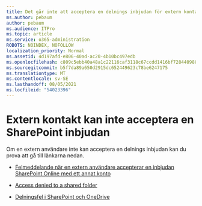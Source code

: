 ```yaml
---
title: Det går inte att acceptera en delnings inbjudan för extern kontakt
ms.author: pebaum
author: pebaum
ms.audience: ITPro
ms.topic: article
ms.service: o365-administration
ROBOTS: NOINDEX, NOFOLLOW
localization_priority: Normal
ms.assetid: 4d197afd-e806-40ad-ac20-4b10bc497edb
ms.openlocfilehash: c809c5ebb40a48a1c22116caf3118c67ccdd1416bf7284409886ed0c96250410
ms.sourcegitcommit: b5f7da89a650d2915dc652449623c78be6247175
ms.translationtype: MT
ms.contentlocale: sv-SE
ms.lasthandoff: 08/05/2021
ms.locfileid: "54023396"
---
```

# <a name="external-contact-is-unable-to-accept-a-sharepoint-invitation"></a>Extern kontakt kan inte acceptera en SharePoint inbjudan

Om en extern användare inte kan acceptera en delnings inbjudan kan du prova att gå till länkarna nedan.

- [Felmeddelande när en extern användare accepterar en inbjudan SharePoint Online med ett annat konto](https://docs.microsoft.com/sharepoint/support/sharing-and-permissions/error-when-external-user-accepts-an-invitation-by-using-another-account)

- [Access denied to a shared folder](https://docs.microsoft.com/sharepoint/support/sharing-and-permissions/cannot-access-shared-folder)

- [Delningsfel i SharePoint och OneDrive](https://docs.microsoft.com/sharepoint/sharepoint-onedrive-error-message)

